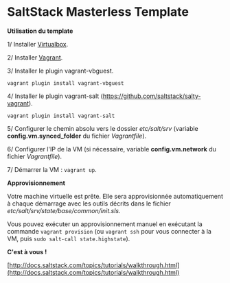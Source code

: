 # SaltStack Masterless Template

**Utilisation du template**

1/ Installer [Virtualbox](https://www.virtualbox.org/wiki/Downloads).

2/ Installer [Vagrant](http://downloads.vagrantup.com).

3/ Installer le plugin vagrant-vbguest.

`vagrant plugin install vagrant-vbguest`

4/ Installer le plugin vagrant-salt (https://github.com/saltstack/salty-vagrant).

`vagrant plugin install vagrant-salt`

5/ Configurer le chemin absolu vers le dossier *etc/salt/srv* (variable **config.vm.synced_folder** du fichier *Vagrantfile*).

6/ Configurer l'IP de la VM (si nécessaire, variable **config.vm.network** du fichier *Vagrantfile*).

7/ Démarrer la VM : `vagrant up`.

**Approvisionnement**

Votre machine virtuelle est prête. Elle sera approvisionnée automatiquement à chaque démarrage avec les outils décrits dans le fichier *etc/salt/srv/state/base/common/init.sls*.

Vous pouvez exécuter un approvisionnement manuel en exécutant la commande `vagrant provision` (ou `vagrant ssh` pour vous connecter à la VM, puis `sudo salt-call state.highstate`).

**C'est à vous !**

[http://docs.saltstack.com/topics/tutorials/walkthrough.html](http://docs.saltstack.com/topics/tutorials/walkthrough.html)